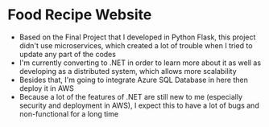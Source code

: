 # Food Recipe Website
- Based on the Final Project that I developed in Python Flask, this project didn't use microservices, which created a lot of trouble when I tried to update any part of the codes
- I'm currently converting to .NET in order to learn more about it as well as developing as a distributed system, which allows more scalability
- Besides that, I'm going to integrate Azure SQL Database in here then deploy it in AWS
- Because a lot of the features of .NET are still new to me (especially security and deployment in AWS), I expect this to have a lot of bugs and non-functional for a long time



